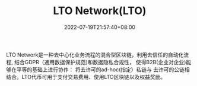 ﻿---
weight: 
title: "LTO Network(LTO)"
description: "LTO Network是一种去中心化业务流程的混合型区块链，利用去信任的自动化流程, 结合GDPR（通用数据保护规范)和数据隐私合规性， 使得B2B(企业对企业)能够在平等的基础上进行协作： ..."
date: 2022-07-19T21:57:40+08:00
lastmod: 2022-07-19T16:45:40+08:00
draft: false
authors: ["seven"]
featuredImage: "lto-networklto.webp"
link: "https://lto.network/"
tags: ["数字代币","LTO Network(LTO)"]
categories: ["navigation"]
navigation: ["数字代币"]
lightgallery: true
toc: true
pinned: false
recommend: false
recommend1: false
---
LTO Network是一种去中心化业务流程的混合型区块链，利用去信任的自动化流程, 结合GDPR（通用数据保护规范)和数据隐私合规性， 使得B2B(企业对企业)能够在平等的基础上进行协作： 将去许可的ad-hoc(指定）私链与 去许可的公链相结合。LTO代币可用于支付交易费用、使用LTO区块链以及权益奖励。
